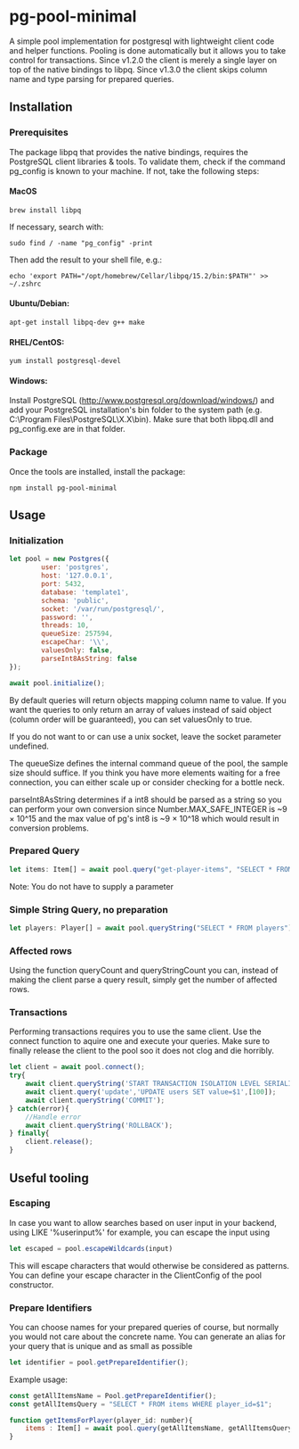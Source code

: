 # pg-pool-minimal
A simple pool implementation for postgresql with lightweight client code and helper functions.
Pooling is done automatically but it allows you to take control for transactions.
Since v1.2.0 the client is merely a single layer on top of the native bindings to libpq.
Since v1.3.0 the client skips column name and type parsing for prepared queries.

## Installation

### Prerequisites

The package libpq that provides the native bindings, requires the PostgreSQL client libraries & tools. To validate them, check if the command pg_config is known to your machine. If not, take the following steps:

#### MacOS

```
brew install libpq
```

If necessary, search with:
```
sudo find / -name "pg_config" -print
```

Then add the result to your shell file, e.g.:
```
echo 'export PATH="/opt/homebrew/Cellar/libpq/15.2/bin:$PATH"' >> ~/.zshrc
```

#### Ubuntu/Debian:

```
apt-get install libpq-dev g++ make
```

#### RHEL/CentOS:

```
yum install postgresql-devel
```

#### Windows:

Install PostgreSQL (http://www.postgresql.org/download/windows/) and add your PostgreSQL installation's bin folder to the system path (e.g. C:\Program Files\PostgreSQL\X.X\bin). Make sure that both libpq.dll and pg_config.exe are in that folder.


### Package

Once the tools are installed, install the package:

```
npm install pg-pool-minimal
```

## Usage

### Initialization

```javascript
let pool = new Postgres({
        user: 'postgres',
        host: '127.0.0.1',
        port: 5432,
        database: 'template1',
        schema: 'public',
        socket: '/var/run/postgresql/',
        password: '',
        threads: 10,
        queueSize: 257594,
        escapeChar: '\\',
        valuesOnly: false,
        parseInt8AsString: false
});

await pool.initialize();
```

By default queries will return objects mapping column name to value. If you want the queries to only return an array of values instead of said object (column order will be guaranteed), you can set valuesOnly to true.

If you do not want to or can use a unix socket, leave the socket parameter undefined.

The queueSize defines the internal command queue of the pool, the sample size should suffice. If you think you have more elements waiting for a free connection, you can either scale up or consider checking for a bottle neck.

parseInt8AsString determines if a int8 should be parsed as a string so you can perform your own conversion since Number.MAX_SAFE_INTEGER is ~9 × 10^15 and the max value of pg's int8 is ~9 × 10^18 which would result in conversion problems.

### Prepared Query

```javascript
let items: Item[] = await pool.query("get-player-items", "SELECT * FROM items WHERE player_id=$1", [player_id]);
```
Note: You do not have to supply a parameter

### Simple String Query, no preparation

```javascript
let players: Player[] = await pool.queryString("SELECT * FROM players");
```

### Affected rows

Using the function queryCount and queryStringCount you can, instead of making the client parse a query result, simply get the number of affected rows.

### Transactions

Performing transactions requires you to use the same client.
Use the connect function to aquire one and execute your queries.
Make sure to finally release the client to the pool soo it does not clog and die horribly.

```javascript
let client = await pool.connect();
try{
    await client.queryString('START TRANSACTION ISOLATION LEVEL SERIALIZABLE;');
    await client.query('update','UPDATE users SET value=$1',[100]);
    await client.queryString('COMMIT');
} catch(error){
    //Handle error
    await client.queryString('ROLLBACK');
} finally{
    client.release();
}
```

## Useful tooling

### Escaping

In case you want to allow searches based on user input in your backend, using LIKE '%userinput%' for example,
you can escape the input using

```javascript
let escaped = pool.escapeWildcards(input)
```

This will escape characters that would otherwise be considered as patterns.
You can define your escape character in the ClientConfig of the pool constructor.

### Prepare Identifiers

You can choose names for your prepared queries of course, but normally you would not care about the concrete name.
You can generate an alias for your query that is unique and as small as possible

```javascript
let identifier = pool.getPrepareIdentifier();
```

Example usage:

```javascript
const getAllItemsName = Pool.getPrepareIdentifier();
const getAllItemsQuery = "SELECT * FROM items WHERE player_id=$1";

function getItemsForPlayer(player_id: number){
    items : Item[] = await pool.query(getAllItemsName, getAllItemsQuery, [player_id]);
}
```


